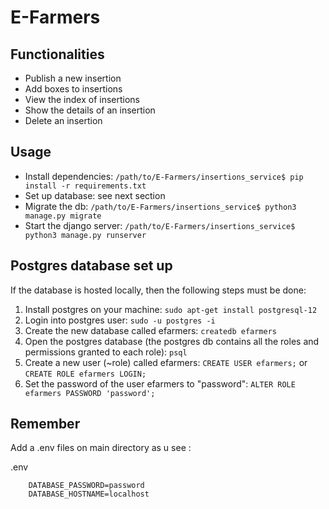 # E-Farmers

## Functionalities
- Publish a new insertion
- Add boxes to insertions
- View the index of insertions
- Show the details of an insertion
- Delete an insertion

## Usage
- Install dependencies: `/path/to/E-Farmers/insertions_service$ pip install -r requirements.txt`
- Set up database: see next section
- Migrate the db: `/path/to/E-Farmers/insertions_service$ python3 manage.py migrate`
- Start the django server: `/path/to/E-Farmers/insertions_service$ python3 manage.py runserver`

## Postgres database set up
If the database is hosted locally, then the following steps must be done:
1) Install postgres on your machine: `sudo apt-get install postgresql-12`
2) Login into postgres user: `sudo -u postgres -i`
3) Create the new database called efarmers: `createdb efarmers`
4) Open the postgres database (the postgres db contains all the roles and permissions granted to each role): `psql`
5) Create a new user (~role) called efarmers: `CREATE USER efarmers;` or `CREATE ROLE efarmers LOGIN;`
6) Set the password of the user efarmers to "password": `ALTER ROLE efarmers PASSWORD 'password';`

## Remember 
Add a .env files on main directory as u see :

.env 
```
    DATABASE_PASSWORD=password
    DATABASE_HOSTNAME=localhost
```

